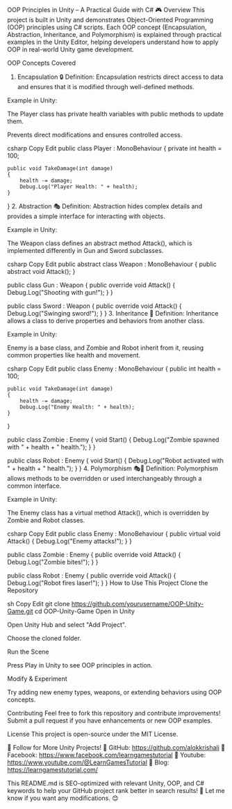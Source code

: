 OOP Principles in Unity – A Practical Guide with C# 🎮
Overview
This project is built in Unity and demonstrates Object-Oriented Programming (OOP) principles using C# scripts. Each OOP concept (Encapsulation, Abstraction, Inheritance, and Polymorphism) is explained through practical examples in the Unity Editor, helping developers understand how to apply OOP in real-world Unity game development.

OOP Concepts Covered
1. Encapsulation 🔒
Definition: Encapsulation restricts direct access to data and ensures that it is modified through well-defined methods.

Example in Unity:

The Player class has private health variables with public methods to update them.

Prevents direct modifications and ensures controlled access.

csharp
Copy
Edit
public class Player : MonoBehaviour
{
    private int health = 100;

    public void TakeDamage(int damage)
    {
        health -= damage;
        Debug.Log("Player Health: " + health);
    }
}
2. Abstraction 🎭
Definition: Abstraction hides complex details and provides a simple interface for interacting with objects.

Example in Unity:

The Weapon class defines an abstract method Attack(), which is implemented differently in Gun and Sword subclasses.

csharp
Copy
Edit
public abstract class Weapon : MonoBehaviour
{
    public abstract void Attack();
}

public class Gun : Weapon
{
    public override void Attack()
    {
        Debug.Log("Shooting with gun!");
    }
}

public class Sword : Weapon
{
    public override void Attack()
    {
        Debug.Log("Swinging sword!");
    }
}
3. Inheritance 🧬
Definition: Inheritance allows a class to derive properties and behaviors from another class.

Example in Unity:

Enemy is a base class, and Zombie and Robot inherit from it, reusing common properties like health and movement.

csharp
Copy
Edit
public class Enemy : MonoBehaviour
{
    public int health = 100;

    public void TakeDamage(int damage)
    {
        health -= damage;
        Debug.Log("Enemy Health: " + health);
    }
}

public class Zombie : Enemy
{
    void Start()
    {
        Debug.Log("Zombie spawned with " + health + " health.");
    }
}

public class Robot : Enemy
{
    void Start()
    {
        Debug.Log("Robot activated with " + health + " health.");
    }
}
4. Polymorphism 🎭🔄
Definition: Polymorphism allows methods to be overridden or used interchangeably through a common interface.

Example in Unity:

The Enemy class has a virtual method Attack(), which is overridden by Zombie and Robot classes.

csharp
Copy
Edit
public class Enemy : MonoBehaviour
{
    public virtual void Attack()
    {
        Debug.Log("Enemy attacks!");
    }
}

public class Zombie : Enemy
{
    public override void Attack()
    {
        Debug.Log("Zombie bites!");
    }
}

public class Robot : Enemy
{
    public override void Attack()
    {
        Debug.Log("Robot fires laser!");
    }
}
How to Use This Project
Clone the Repository

sh
Copy
Edit
git clone https://github.com/yourusername/OOP-Unity-Game.git
cd OOP-Unity-Game
Open in Unity

Open Unity Hub and select "Add Project".

Choose the cloned folder.

Run the Scene

Press Play in Unity to see OOP principles in action.

Modify & Experiment

Try adding new enemy types, weapons, or extending behaviors using OOP concepts.

Contributing
Feel free to fork this repository and contribute improvements! Submit a pull request if you have enhancements or new OOP examples.

License
This project is open-source under the MIT License.

📢 Follow for More Unity Projects!
🔹 GitHub: https://github.com/alokkrishali
🔹 Facebook: https://www.facebook.com/learngamestutorial
🔹 Youtube: https://www.youtube.com/@LearnGamesTutorial
🔹 Blog: https://learngamestutorial.com/

This README.md is SEO-optimized with relevant Unity, OOP, and C# keywords to help your GitHub project rank better in search results! 🚀 Let me know if you want any modifications. 😊
